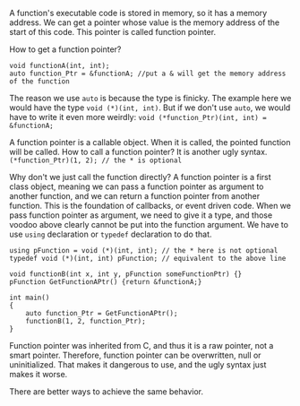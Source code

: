 
A function's executable code is stored in memory, so it has a memory address. We can get a pointer whose value is the memory address of the start of this code. This pointer is called function pointer.

How to get a function pointer?
```
void functionA(int, int);
auto function_Ptr = &functionA; //put a & will get the memory address of the function
```
The reason we use `auto` is because the type is finicky. The example here we would have the type `void (*)(int, int)`. But if we don't use `auto`, we would have to write it even more weirdly: `void (*function_Ptr)(int, int) = &functionA;`

A function pointer is a callable object. When it is called, the pointed function will be called.
How to call a function pointer? It is another ugly syntax.
`(*function_Ptr)(1, 2); // the * is optional`

Why don't we just call the function directly? A function pointer is a first class object, meaning we can pass a function pointer as argument to another function, and we can return a function pointer from another function. This is the foundation of callbacks, or event driven code.
When we pass function pointer as argument, we need to give it a type, and those voodoo above clearly cannot be put into the function argument. We have to use `using` declaration or `typedef` declaration to do that.
```
using pFunction = void (*)(int, int); // the * here is not optional
typedef void (*)(int, int) pFunction; // equivalent to the above line

void functionB(int x, int y, pFunction someFunctionPtr) {}
pFunction GetFunctionAPtr() {return &functionA;}

int main()
{
	auto function_Ptr = GetFunctionAPtr();
	functionB(1, 2, function_Ptr);
}
```

Function pointer was inherited from C, and thus it is a raw pointer, not a smart pointer. Therefore, function pointer can be overwritten, null or uninitialized. That makes it dangerous to use, and the ugly syntax just makes it worse.

There are better ways to achieve the same behavior.

